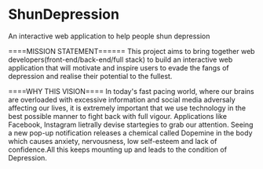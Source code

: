 # ShunDepression
An interactive web application to help people shun depression

====MISSION STATEMENT====== 
This project aims to bring together web developers(front-end/back-end/full stack) to build an interactive web application that will motivate and inspire users to evade the fangs of depression and realise their potential to the fullest.

====WHY THIS VISION====
In today's fast pacing world, where our brains are overloaded with excessive information and social media adversaly affecting our lives, it is extremely important that we use technology in the best possible manner to fight back with full vigour. Applications like Facebook, Instagram lietrally devise startegies to grab our attention. Seeing a new pop-up notification releases a chemical called Dopemine in the body which causes anxiety, nervousness, low self-esteem and lack of confidence.All this keeps mounting up and leads to the condition of Depression.
